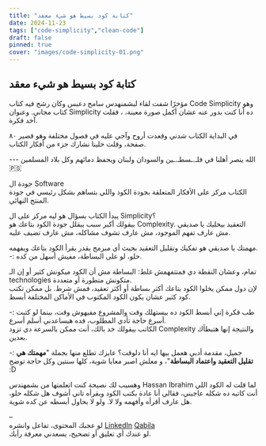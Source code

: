 ```yaml
---
title: "كتابة كود بسيط هو شيء معقد"
date: 2024-11-23
tags: ["code-simplicity","clean-code"]
draft: false
pinned: true
cover: "images/code-simplicity-01.png"
---
```


## كتابة كود بسيط هو شيء معقد

مؤخرًا شفت لقاء لبشمنهدس سامح دعبس وكان رشح فيه كتاب Code Simplicity وهو كتاب مجاني. وعنوان Simplicity ده أنا كنت بدور عنه عشان أكمل صورة معينة، ، فقلت آخد فكرة.

في البداية الكتاب شدني وقعدت أروح وآجي عليه في فصول مختلفة وهو قصير ٨٠ صفحة، وقلت خلينا نشارك جزء من أفكار الكتاب.

--- الله ينصر أهلنا في فلـ.ـسطـ.ـين والسودان ولبنان ويحفظ دمائهم وكل بلاد المسلمين🇵🇸

جودة ال Software    
الكتاب مركز على الأفكار المتعلقة بجودة الكود واللي بتساهم بشكل رئيسي في جودة المنتج النهائي.

يبدأ الكتاب بسؤال هو ليه مركز على ال Simplicity؟    
بيقولك أكبر سبب بيقلل جودة الكود بتاعك هو Complexity. التعقيد بيخليك يا صديقي مش عارف تفهم الموجود، مش عارف تشوف مشاكله، مش عارف تضيف عليه.

مهمتك يا صديقي هو تفكيك وتقليل التعقيد بحيث أي مبرمج يقدر يقرأ الكود بتاعك ويفهمه.  
-: حلو، لو على البساطة، مفيش أسهل من كده.


تمام، وعشان النقطة دي فمتتفهمش غلط:
البساطة مش أن الكود ميكونش كثير أو إن الـ technologies متكونش متطورة أو متعددة.     
لإن دول ممكن يخلوا الكود بتاعك أكثر بساطة أو أكثر تعقيد، فمش شرط. بل ممكن تكتب كود كثير عشان يكون الكود المكتوب في الأماكن المختلفة أبسط.


-: طب فكرة إني أبسط الكود ده بيستهلك وقت والمشروع مفيهوش وقت، بينما لو كتبت أسرع حاجة تأدي المطلوب، فده هيساعدني أسلم أسرع.     
الكاتب بيقولك خد بالك، أنت ممكن بالسرعة دي تزود Complexity والنتيجة إنها هتبطأك بعدين.

-: جميل، مقدمة أدبي هعمل بيها ايه أنا دلوقت؟
عايزك تطلع منها بجملة "**مهمتك هي تقليل التعقيد واعتماد البساطة**"، و معلش اصبر معايا شوية، كلها سنتين وكل حاجة توضح :D

وهسيب لك نصيحة كنت اتعلمتها من بشمهندس Hassan Ibrahim لما قلت له الكود اللي أنت كاتبه ده شكله عاجبني، فقالي أنا عادة بكتب الكود وبقرأه تاني أشوف هل شكله حلو، هل عارف أقرأه وأفهمه ولا لا. ولو لا بحاول أبسطه عن كده شوية.

–   
لو عجبك المحتوى، تفاعل وانشره [LinkedIn](https://www.linkedin.com/feed/update/urn:li:activity:7266013067556106240/) [Qabila](https://qabilah.com/posts/D5tVRJW4m7M)     
لو عندك أي تعليق أو تصحيح، يسعدني معرفة رأيك.   

     



